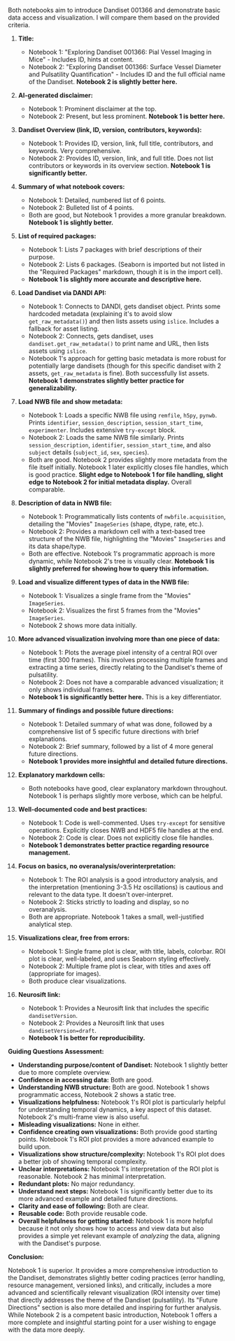 Both notebooks aim to introduce Dandiset 001366 and demonstrate basic data access and visualization. I will compare them based on the provided criteria.

1.  **Title:**
    *   Notebook 1: "Exploring Dandiset 001366: Pial Vessel Imaging in Mice" - Includes ID, hints at content.
    *   Notebook 2: "Exploring Dandiset 001366: Surface Vessel Diameter and Pulsatility Quantification" - Includes ID and the full official name of the Dandiset. **Notebook 2 is slightly better here.**

2.  **AI-generated disclaimer:**
    *   Notebook 1: Prominent disclaimer at the top.
    *   Notebook 2: Present, but less prominent. **Notebook 1 is better here.**

3.  **Dandiset Overview (link, ID, version, contributors, keywords):**
    *   Notebook 1: Provides ID, version, link, full title, contributors, and keywords. Very comprehensive.
    *   Notebook 2: Provides ID, version, link, and full title. Does not list contributors or keywords in its overview section. **Notebook 1 is significantly better.**

4.  **Summary of what notebook covers:**
    *   Notebook 1: Detailed, numbered list of 6 points.
    *   Notebook 2: Bulleted list of 4 points.
    *   Both are good, but Notebook 1 provides a more granular breakdown. **Notebook 1 is slightly better.**

5.  **List of required packages:**
    *   Notebook 1: Lists 7 packages with brief descriptions of their purpose.
    *   Notebook 2: Lists 6 packages. (Seaborn is imported but not listed in the "Required Packages" markdown, though it is in the import cell).
    *   **Notebook 1 is slightly more accurate and descriptive here.**

6.  **Load Dandiset via DANDI API:**
    *   Notebook 1: Connects to DANDI, gets dandiset object. Prints some hardcoded metadata (explaining it's to avoid slow `get_raw_metadata()`) and then lists assets using `islice`. Includes a fallback for asset listing.
    *   Notebook 2: Connects, gets dandiset, uses `dandiset.get_raw_metadata()` to print name and URL, then lists assets using `islice`.
    *   Notebook 1's approach for getting basic metadata is more robust for potentially large dandisets (though for this specific dandiset with 2 assets, `get_raw_metadata` is fine). Both successfully list assets. **Notebook 1 demonstrates slightly better practice for generalizability.**

7.  **Load NWB file and show metadata:**
    *   Notebook 1: Loads a specific NWB file using `remfile`, `h5py`, `pynwb`. Prints `identifier`, `session_description`, `session_start_time`, `experimenter`. Includes extensive `try-except` block.
    *   Notebook 2: Loads the same NWB file similarly. Prints `session_description`, `identifier`, `session_start_time`, and also `subject` details (`subject_id`, `sex`, `species`).
    *   Both are good. Notebook 2 provides slightly more metadata from the file itself initially. Notebook 1 later explicitly closes file handles, which is good practice. **Slight edge to Notebook 1 for file handling, slight edge to Notebook 2 for initial metadata display.** Overall comparable.

8.  **Description of data in NWB file:**
    *   Notebook 1: Programmatically lists contents of `nwbfile.acquisition`, detailing the "Movies" `ImageSeries` (shape, dtype, rate, etc.).
    *   Notebook 2: Provides a markdown cell with a text-based tree structure of the NWB file, highlighting the "Movies" `ImageSeries` and its data shape/type.
    *   Both are effective. Notebook 1's programmatic approach is more dynamic, while Notebook 2's tree is visually clear. **Notebook 1 is slightly preferred for showing how to query this information.**

9.  **Load and visualize different types of data in the NWB file:**
    *   Notebook 1: Visualizes a single frame from the "Movies" `ImageSeries`.
    *   Notebook 2: Visualizes the first 5 frames from the "Movies" `ImageSeries`.
    *   Notebook 2 shows more data initially.

10. **More advanced visualization involving more than one piece of data:**
    *   Notebook 1: Plots the average pixel intensity of a central ROI over time (first 300 frames). This involves processing multiple frames and extracting a time series, directly relating to the Dandiset's theme of pulsatility.
    *   Notebook 2: Does not have a comparable advanced visualization; it only shows individual frames.
    *   **Notebook 1 is significantly better here.** This is a key differentiator.

11. **Summary of findings and possible future directions:**
    *   Notebook 1: Detailed summary of what was done, followed by a comprehensive list of 5 specific future directions with brief explanations.
    *   Notebook 2: Brief summary, followed by a list of 4 more general future directions.
    *   **Notebook 1 provides more insightful and detailed future directions.**

12. **Explanatory markdown cells:**
    *   Both notebooks have good, clear explanatory markdown throughout. Notebook 1 is perhaps slightly more verbose, which can be helpful.

13. **Well-documented code and best practices:**
    *   Notebook 1: Code is well-commented. Uses `try-except` for sensitive operations. Explicitly closes NWB and HDF5 file handles at the end.
    *   Notebook 2: Code is clear. Does not explicitly close file handles.
    *   **Notebook 1 demonstrates better practice regarding resource management.**

14. **Focus on basics, no overanalysis/overinterpretation:**
    *   Notebook 1: The ROI analysis is a good introductory analysis, and the interpretation (mentioning 3-3.5 Hz oscillations) is cautious and relevant to the data type. It doesn't over-interpret.
    *   Notebook 2: Sticks strictly to loading and display, so no overanalysis.
    *   Both are appropriate. Notebook 1 takes a small, well-justified analytical step.

15. **Visualizations clear, free from errors:**
    *   Notebook 1: Single frame plot is clear, with title, labels, colorbar. ROI plot is clear, well-labeled, and uses Seaborn styling effectively.
    *   Notebook 2: Multiple frame plot is clear, with titles and axes off (appropriate for images).
    *   Both produce clear visualizations.

16. **Neurosift link:**
    *   Notebook 1: Provides a Neurosift link that includes the specific `dandisetVersion`.
    *   Notebook 2: Provides a Neurosift link that uses `dandisetVersion=draft`.
    *   **Notebook 1 is better for reproducibility.**

**Guiding Questions Assessment:**

*   **Understanding purpose/content of Dandiset:** Notebook 1 slightly better due to more complete overview.
*   **Confidence in accessing data:** Both are good.
*   **Understanding NWB structure:** Both are good. Notebook 1 shows programmatic access, Notebook 2 shows a static tree.
*   **Visualizations helpfulness:** Notebook 1's ROI plot is particularly helpful for understanding temporal dynamics, a key aspect of this dataset. Notebook 2's multi-frame view is also useful.
*   **Misleading visualizations:** None in either.
*   **Confidence creating own visualizations:** Both provide good starting points. Notebook 1's ROI plot provides a more advanced example to build upon.
*   **Visualizations show structure/complexity:** Notebook 1's ROI plot does a better job of showing temporal complexity.
*   **Unclear interpretations:** Notebook 1's interpretation of the ROI plot is reasonable. Notebook 2 has minimal interpretation.
*   **Redundant plots:** No major redundancy.
*   **Understand next steps:** Notebook 1 is significantly better due to its more advanced example and detailed future directions.
*   **Clarity and ease of following:** Both are clear.
*   **Reusable code:** Both provide reusable code.
*   **Overall helpfulness for getting started:** Notebook 1 is more helpful because it not only shows how to access and view data but also provides a simple yet relevant example of *analyzing* the data, aligning with the Dandiset's purpose.

**Conclusion:**

Notebook 1 is superior. It provides a more comprehensive introduction to the Dandiset, demonstrates slightly better coding practices (error handling, resource management, versioned links), and critically, includes a more advanced and scientifically relevant visualization (ROI intensity over time) that directly addresses the theme of the Dandiset (pulsatility). Its "Future Directions" section is also more detailed and inspiring for further analysis. While Notebook 2 is a competent basic introduction, Notebook 1 offers a more complete and insightful starting point for a user wishing to engage with the data more deeply.